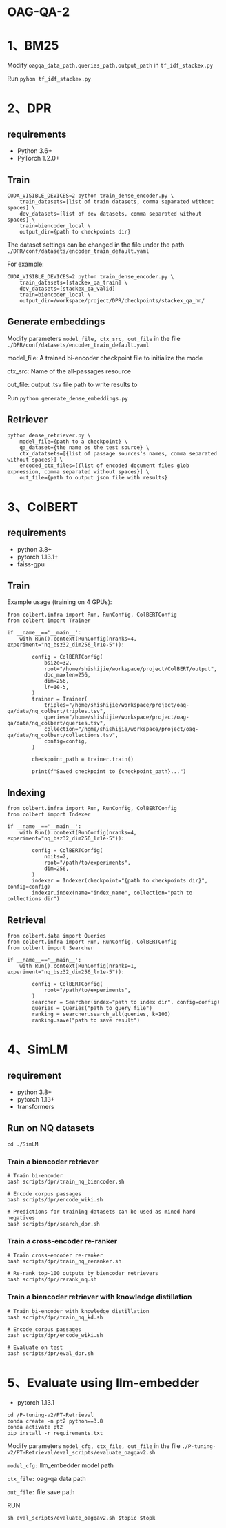 # OAG-QA-2

# 1、BM25

Modify `oagqa_data_path,queries_path,output_path` in `tf_idf_stackex.py`

Run `pyhon tf_idf_stackex.py `

# 2、DPR

## requirements

* Python 3.6+
* PyTorch 1.2.0+

## Train

```
CUDA_VISIBLE_DEVICES=2 python train_dense_encoder.py \
    train_datasets=[list of train datasets, comma separated without spaces] \
    dev_datasets=[list of dev datasets, comma separated without spaces] \
    train=biencoder_local \
    output_dir={path to checkpoints dir}
```

The dataset settings can be changed in the file under the path `./DPR/conf/datasets/encoder_train_default.yaml`

For example:

```
CUDA_VISIBLE_DEVICES=2 python train_dense_encoder.py \
    train_datasets=[stackex_qa_train] \
    dev_datasets=[stackex_qa_valid]
    train=biencoder_local \
    output_dir=/workspace/project/DPR/checkpoints/stackex_qa_hn/
```

## Generate embeddings

Modify parameters `model_file, ctx_src, out_file` in the file `./DPR/conf/datasets/encoder_train_default.yaml`

 model_file: A trained bi-encoder checkpoint file to initialize the mode

ctx_src: Name of the all-passages resource

out_file: output .tsv file path to write results to

Run `python generate_dense_embeddings.py`

## Retriever

```
python dense_retriever.py \
	model_file={path to a checkpoint} \
	qa_dataset={the name os the test source} \
	ctx_datatsets=[{list of passage sources's names, comma separated without spaces}] \
	encoded_ctx_files=[{list of encoded document files glob expression, comma separated without spaces}] \
	out_file={path to output json file with results} 
```

# 3、ColBERT

## requirements

* python 3.8+
* pytorch 1.13.1+
* faiss-gpu

## Train

Example usage (training on 4 GPUs):

```
from colbert.infra import Run, RunConfig, ColBERTConfig
from colbert import Trainer

if __name__=='__main__':
    with Run().context(RunConfig(nranks=4, experiment="nq_bsz32_dim256_lr1e-5")):

        config = ColBERTConfig(
            bsize=32,
            root="/home/shishijie/workspace/project/ColBERT/output",
            doc_maxlen=256,
            dim=256,
            lr=1e-5,
        )
        trainer = Trainer(
            triples="/home/shishijie/workspace/project/oag-qa/data/nq_colbert/triples.tsv",
            queries="/home/shishijie/workspace/project/oag-qa/data/nq_colbert/queries.tsv",
            collection="/home/shishijie/workspace/project/oag-qa/data/nq_colbert/collections.tsv",
            config=config,
        )

        checkpoint_path = trainer.train()

        print(f"Saved checkpoint to {checkpoint_path}...")
```

## Indexing

```
from colbert.infra import Run, RunConfig, ColBERTConfig
from colbert import Indexer

if __name__=='__main__':
    with Run().context(RunConfig(nranks=4, experiment="nq_bsz32_dim256_lr1e-5")):

        config = ColBERTConfig(
            nbits=2,
            root="/path/to/experiments",
            dim=256,
        )
        indexer = Indexer(checkpoint="{path to checkpoints dir}", config=config)
        indexer.index(name="index_name", collection="path to collections dir")
```

## Retrieval

```
from colbert.data import Queries
from colbert.infra import Run, RunConfig, ColBERTConfig
from colbert import Searcher

if __name__=='__main__':
    with Run().context(RunConfig(nranks=1, experiment="nq_bsz32_dim256_lr1e-5")):

        config = ColBERTConfig(
            root="/path/to/experiments",
        )
        searcher = Searcher(index="path to index dir", config=config)
        queries = Queries("path to query file")
        ranking = searcher.search_all(queries, k=100)
        ranking.save("path to save result")
```

# 4、SimLM

## requirement

* python 3.8+
* pytorch 1.13+
* transformers

## Run on NQ datasets

`cd ./SimLM`

### Train a biencoder retriever

```
# Train bi-encoder
bash scripts/dpr/train_nq_biencoder.sh

# Encode corpus passages
bash scripts/dpr/encode_wiki.sh

# Predictions for training datasets can be used as mined hard negatives
bash scripts/dpr/search_dpr.sh
```

### Train a cross-encoder re-ranker

```
# Train cross-encoder re-ranker
bash scripts/dpr/train_nq_reranker.sh

# Re-rank top-100 outputs by biencoder retrievers
bash scripts/dpr/rerank_nq.sh
```

### Train a biencoder retriever with knowledge distillation

```
# Train bi-encoder with knowledge distillation
bash scripts/dpr/train_nq_kd.sh

# Encode corpus passages
bash scripts/dpr/encode_wiki.sh 

# Evaluate on test
bash scripts/dpr/eval_dpr.sh
```

# 5、Evaluate using llm-embedder

* pytorch 1.13.1

```
cd /P-tuning-v2/PT-Retrieval
conda create -n pt2 python==3.8
conda activate pt2
pip install -r requirements.txt
```

Modify parameters `model_cfg, ctx_file, out_file` in the file `./P-tuning-v2/PT-Retrieval/eval_scripts/evaluate_oagqav2.sh`

`model_cfg:` llm_embedder model path

`ctx_file:` oag-qa data path

`out_file:`  file save path

RUN

`sh eval_scripts/evaluate_oagqav2.sh $topic $topk`
